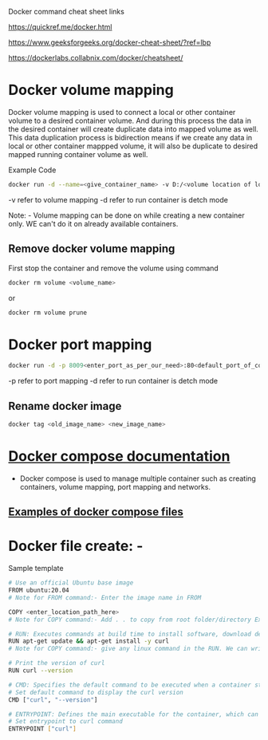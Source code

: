 Docker command cheat sheet links

https://quickref.me/docker.html

https://www.geeksforgeeks.org/docker-cheat-sheet/?ref=lbp

https://dockerlabs.collabnix.com/docker/cheatsheet/

# Docker volume mapping
 Docker volume mapping is used to connect a local or other container volume to a desired container volume. And during this process the data in the desired container will create duplicate data into mapped volume as well. This data duplication process is bidirection means if we create any data in local or other container mappped volume, it will also be duplicate to desired mapped running container volume as well.

Example Code
```bash
docker run -d --name=<give_container_name> -v D:/<volume location of local host or of another container>:/<volume location_of_container_or_foldername_of_desired_container> <image_name> bash
```
-v refer to volume mapping
-d refer to run container is detch mode

Note: - Volume mapping can be done on while creating a new container only. WE can't do it on already available containers.

## Remove docker volume mapping

First stop the container and remove the volume using command

```bash
docker rm volume <volume_name>
```
or 

```bash
docker rm volume prune
```
# Docker port mapping

```bash
docker run -d -p 8009<enter_port_as_per_our_need>:80<default_port_of_container_or_image> <image_name>
```
-p refer to port mapping
-d refer to run container is detch mode

## Rename docker image

```bash
docker tag <old_image_name> <new_image_name>
```

# [Docker compose documentation](https://docs.docker.com/reference/compose-file/services/)
 - Docker compose is used to manage multiple container such as creating containers, volume mapping, port mapping and networks.

## [Examples of docker compose files](https://docs.github.com/en/actions/use-cases-and-examples)

# Docker file create: -  
Sample template

```bash
# Use an official Ubuntu base image
FROM ubuntu:20.04
# Note for FROM command:- Enter the image name in FROM

COPY <enter_location_path_here>
# Note for COPY command:- Add . . to copy from root folder/directory Example: - target/Sourabh-Calculator.jar

# RUN: Executes commands at build time to install software, download dependencies, or configure the environment. The result is saved in the image.
RUN apt-get update && apt-get install -y curl
# Note for COPY command:- give any linux command in the RUN. We can write multiple RUN commands in single docker file

# Print the version of curl
RUN curl --version

# CMD: Specifies the default command to be executed when a container starts. It can be overridden when running a container.
# Set default command to display the curl version
CMD ["curl", "--version"]

# ENTRYPOINT: Defines the main executable for the container, which can't be easily overridden. However, additional arguments can be passed when the container starts. When combined with CMD, CMD provides the default arguments for ENTRYPOINT.
# Set entrypoint to curl command
ENTRYPOINT ["curl"]
```